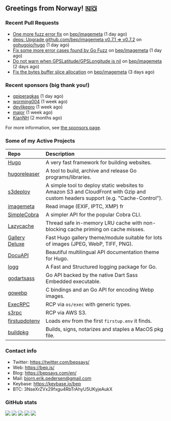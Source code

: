## Greetings from Norway! 🇳🇴

### Recent Pull Requests

- [One more fuzz error fix](https://github.com/bep/imagemeta/pull/26) on [bep/imagemeta](https://github.com/bep/imagemeta) (1 day ago)
- [deps: Upgrade github.com/bep/imagemeta v0.7.1 =&gt; v0.7.2](https://github.com/gohugoio/hugo/pull/12674) on [gohugoio/hugo](https://github.com/gohugoio/hugo) (1 day ago)
- [Fix some more error cases found by Go Fuzz](https://github.com/bep/imagemeta/pull/25) on [bep/imagemeta](https://github.com/bep/imagemeta) (1 day ago)
- [Do not warn when GPSLatitude/GPSLongitude is nil](https://github.com/bep/imagemeta/pull/24) on [bep/imagemeta](https://github.com/bep/imagemeta) (2 days ago)
- [Fix the bytes buffer slice allocation](https://github.com/bep/imagemeta/pull/23) on [bep/imagemeta](https://github.com/bep/imagemeta) (3 days ago)

### Recent sponsors (big thank you!)

- [gpiperagkas](https://github.com/gpiperagkas) (1 day ago)
- [worming004](https://github.com/worming004) (1 week ago)
- [devlikepro](https://github.com/devlikepro) (1 week ago)
- [major](https://github.com/major) (1 week ago)
- [KianNH](https://github.com/KianNH) (2 months ago)

For more information, see [the sponsors page](https://github.com/sponsors/bep/).

### Some of my Active Projects

| Repo  | Description |
| :---------------------------------------- | :------------------------------------------- |
| [Hugo](https://github.com/gohugoio/hugo)|A very fast framework for building websites. |
| [hugoreleaser](https://github.com/gohugoio/hugoreleaser)| A tool to build, archive and release Go programs/libraries.  |
| [s3deploy](https://github.com/bep/s3deploy)| A simple tool to deploy static websites to Amazon S3 and CloudFront with Gzip and custom headers support (e.g. "Cache-Control").|
| [imagemeta](https://github.com/bep/imagemeta)| Read image (EXIF, IPTC, XMP) fr|
| [SimpleCobra](https://github.com/bep/simplecobra)|A simpler API for the popular Cobra CLI.|
| [Lazycache](https://github.com/bep/lazycache)| Thread safe in-memory LRU cache with non-blocking cache priming on cache misses.  |
| [Gallery Deluxe](https://github.com/bep/gallerydeluxe)|Fast Hugo gallery theme/module suitable for lots of images (JPEG, WebP, TIFF, PNG).|
| [DocuAPI](https://github.com/bep/docuapi)| Beautiful multilingual API documentation theme for Hugo.  |
| [logg](https://github.com/bep/logg)| A Fast and Structured logging package for Go.  |
| [godartsass](https://github.com/bep/godartsass)| Go API backed by the native Dart Sass Embedded executable. |
| [gowebp](https://github.com/bep/gowebp)|C bindings and an Go API for encoding Webp images. |
| [ExecRPC](https://github.com/bep/execrpc)|RCP via `os/exec` with generic types.  |
| [s3rpc](https://github.com/bep/s3rpc)|RCP via AWS S3.|
| [firstupdotenv](https://github.com/bep/firstupdotenv)|Loads env from the first `firstup.env` it finds. |
| [buildpkg](https://github.com/bep/buildpkg)| Builds, signs, notarizes and staples a MacOS pkg file. |

### Contact info
- Twitter: https://twitter.com/bepsays/
- Web: https://bep.is/
- Blog: https://bepsays.com/en/
- Mail: bjorn.erik.pedersen@gmail.com
- Keybase: https://keybase.io/bep
- BTC: 3NseXrZVx29fxgu4RbTrAhyU5UKyjeAukX


### GitHub stats

![](https://github-profile-summary-cards.vercel.app/api/cards/profile-details?username=bep&theme=github)
![](https://github-profile-summary-cards.vercel.app/api/cards/repos-per-language?username=bep&theme=github)
![](https://github-profile-summary-cards.vercel.app/api/cards/most-commit-language?username=bep&theme=github)
![](https://github-profile-summary-cards.vercel.app/api/cards/stats?username=bep&theme=github)
![](https://github-profile-summary-cards.vercel.app/api/cards/productive-time?username=bep&theme=github)
